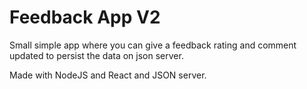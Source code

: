 # Feedback App V2


Small simple app where you can give a feedback rating and comment updated to persist the data on json server.

Made with NodeJS and React and JSON server.


